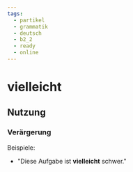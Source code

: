 ```yaml
---
tags:
  - partikel
  - grammatik
  - deutsch
  - b2_2
  - ready
  - online
---
```


# vielleicht

## Nutzung

### Verärgerung  

Beispiele:  

- "Diese Aufgabe ist **vielleicht** schwer."  
